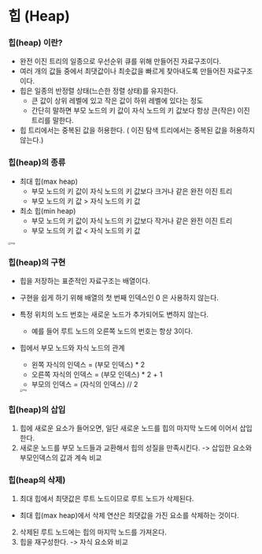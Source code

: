 # 힙 (Heap)

### 힙(heap) 이란?

- 완전 이진 트리의 일종으로 우선순위 큐를 위해 만들어진 자료구조이다.
- 여러 개의 값들 중에서 최댓값이나 최솟값을 빠르게 찾아내도록 만들어진 자료구조이다.
- 힙은 일종의 반정렬 상태(느슨한 정렬 상태)를 유지한다.
  - 큰 값이 상위 레벨에 있고 작은 값이 하위 레벨에 있다는 정도
  - 간단히 말하면 부모 노드의 키 값이 자식 노드의 키 값보다 항상 큰(작은) 이진 트리를 말한다.
- 힙 트리에서는 중복된 값을 허용한다. ( 이진 탐색 트리에서는 중복된 값을 허용하지 않는다.)



### 힙(heap)의 종류

- 최대 힙(max heap)
  - 부모 노드의 키 값이 자식 노드의 키 값보다 크거나 같은 완전 이진 트리
  - 부모 노드의 키 값 > 자식 노드의 키 값
- 최소 힙(min heap)
  - 부모 노드의 키 값이 자식 노드의 키 값보다 작거나 같은 완전 이진 트리
  - 부모 노드의 키 값 < 자식 노드의 키 값

<img src="https://gmlwjd9405.github.io/images/data-structure-heap/types-of-heap.png" alt="img" style="zoom: 33%;" />



### 힙(heap)의 구현

- 힙을 저장하는 표준적인 자료구조는 배열이다.

- 구현을 쉽게 하기 위해 배열의 첫 번째 인덱스인 0 은 사용하지 않는다.

- 특정 위치의 노드 번호는 새로운 노드가 추가되어도 변하지 않는다.

  - 예를 들어 루트 노드의 오른쪽 노드의 번호는 항상 3이다.

- 힙에서 부모 노드와 자식 노드의 관계

  - 왼쪽 자식의 인덱스 = (부모 인덱스) * 2
  - 오른쪽 자식의 인덱스 = (부모 인덱스) * 2 + 1
  - 부모의 인덱스 = (자식의 인덱스) // 2

  <img src="https://gmlwjd9405.github.io/images/data-structure-heap/heap-index-parent-child.png" alt="img" style="zoom: 33%;" />



### 힙(heap)의 삽입

1. 힙에 새로운 요소가 들어오면, 일단 새로운 노드를 힙의 마지막 노드에 이어서 삽입한다.
2. 새로운 노드를 부모 노드들과 교환해서 힙의 성질을 만족시킨다. -> 삽입한 요소와 부모인덱스의 값과 계속 비교

### 힙(heap의 삭제)

1. 최대 힙에서 최댓값은 루트 노드이므로 루트 노드가 삭제된다.

- 최대 힙(max heap)에서 삭제 연산은 최댓값을 가진 요소를 삭제하는 것이다.

2. 삭제된 루트 노드에는 힙의 마지막 노드를 가져온다.
3. 힙을 재구성한다. -> 자식 요소와 비교